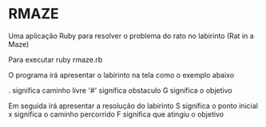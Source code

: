 # RMAZE

Uma aplicação Ruby para resolver o problema do rato no labirinto (Rat in a Maze)

Para executar
ruby rmaze.rb

O programa irá apresentar o labirinto na tela como o exemplo abaixo

. significa caminho livre
'#' significa obstaculo
G significa o objetivo

Em seguida irá apresentar a resolução do labirinto
S  significa o ponto inicial
x  significa o caminho percorrido
F  significa que atingiu o objetivo